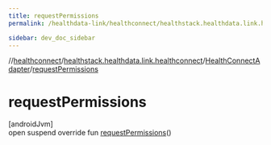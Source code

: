 ```yaml
---
title: requestPermissions
permalink: /healthdata-link/healthconnect/healthstack.healthdata.link.healthconnect/-health-connect-adapter/request-permissions.html

sidebar: dev_doc_sidebar
---
```

//[healthconnect](../../../index.html)/[healthstack.healthdata.link.healthconnect](../index.html)/[HealthConnectAdapter](index.html)/[requestPermissions](request-permissions.html)



# requestPermissions



[androidJvm]\
open suspend override fun [requestPermissions](request-permissions.html)()




